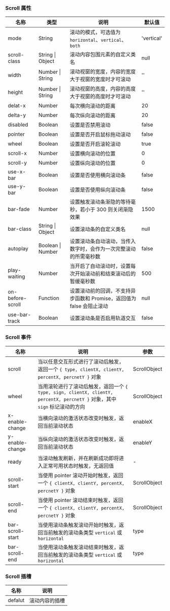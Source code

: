 ### Scroll 属性

| 名称          | 类型              | 说明                                                                  | 默认值     |
| ------------- | ----------------- | --------------------------------------------------------------------- | ---------- |
| mode          | String            | 滚动的模式，可选值为 `horizontal`、`vertical`、`both`                 | 'vertical' |
| scroll-class  | String \| Object  | 滚动内容包围元素的自定义类名                                          | null       |
| width         | Number \| String  | 滚动视窗的宽度，内容的宽度大于视窗的宽度时才可滚动                    | ''         |
| height        | Number \| String  | 滚动视窗的高度，内容的高度大于视窗的高度时才可滚动                    | ''         |
| delat-x       | Number            | 每次横向滚动的距离                                                    | 20         |
| delta-y       | Number            | 每次纵向滚动的距离                                                    | 20         |
| disabled      | Boolean           | 设置是否禁用滚动                                                      | false      |
| pointer       | Boolean           | 设置是否开启鼠标拖动滚动                                              | false      |
| wheel         | Boolean           | 设置是否开启滚轮滚动                                                  | true       |
| scroll-x      | Number            | 设置横向滚动的位置                                                    | 0          |
| scroll-y      | Number            | 设置纵向滚动的位置                                                    | 0          |
| use-x-bar     | Boolean           | 设置是否使用横向滚动条                                                | false      |
| use-y-bar     | Boolean           | 设置是否使用纵向滚动条                                                | false      |
| bar-fade      | Number            | 设置触发滚动条渐隐的等待毫秒，若小于 300 则关闭渐隐效果               | 1500       |
| bar-class     | String \| Object  | 设置滚动条的自定义类名                                                | null       |
| autoplay      | Boolean \| Number | 设置滚动条自动滚动，当传入数字时，会作为一次完整滚动的所需毫秒数      | false      |
| play-waiting  | Number            | 当开启了自动滚动时，设置每次开始滚动前和结束滚动后的暂缓毫秒数        | 500        |
| on-before-scroll | Function          | 设置滚动前的回调，不支持异步函数和 Promise，返回值为 false 会阻止滚动 | null       |
| use-bar-track | Boolean           | 设置滚动条是否启用轨道交互                                            | false      |

### Scroll 事件

| 名称                | 说明                                                                                                                       | 参数         |
| ------------------- | -------------------------------------------------------------------------------------------------------------------------- | ------------ |
| scroll           | 当以任意交互形式进行了滚动后触发，返回一个 `{ type, clientX, clientY, percentX, percnetY }` 对象                           | ScrollObject |
| wheel            | 当用滚轮进行了滚动后触发，返回一个 `{ type, sign, clientX, clientY, percentX, percnetY }` 对象，其中 `sign` 标记滚动的方向 | ScrollObject |
| x-enable-change  | 当横向滚动的激活状态改变时触发，返回当前滚动状态                                                                           | enableX      |
| y-enable-change  | 当纵向滚动的激活状态改变时触发，返回当前滚动状态                                                                           | enableY      |
| ready            | 当滚动触发刷新，并在刷新成功即将进入正常可用状态时触发，无返回值                                                           | -            |
| scroll-start     | 当使用 pointer 滚动开始时触发，返回一个 `{ clientX, clientY, percentX, percnetY }` 对象                                    | ScrollObject |
| scroll-end       | 当使用 pointer 滚动结束时触发，返回一个 `{ clientX, clientY, percentX, percnetY }` 对象                                    | ScrollObject |
| bar-scroll-start | 当使用滚动条触发滚动开始时触发，返回当前触发的滚动条类型 `vertical` 或 `horizontal`                                        | type         |
| bar-scroll-end   | 当使用滚动条触发滚动结束时触发，返回当前触发的滚动条类型 `vertical` 或 `horizontal`                                        | type         |

### Scroll 插槽

| 名称    | 说明           |
| ------- | -------------- |
| defalut | 滚动内容的插槽 |
